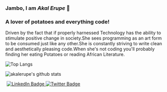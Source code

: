 ### Jambo, I am ***Akal Erupe*** 👋
### A lover of potatoes and everything code!
Driven by the fact that if properly harnessed Technology has the ability
    to stimulate positive change in society.She sees programming as an art form to be consumed  just like any other.She is constantly
     striving to write clean and aesthetically pleasing code.When she's not coding you'll 
     probably finding her eating Potatoes or reading African Literature. 

![Top Langs](https://github-readme-stats.vercel.app/api/top-langs/?username=akalerupe&layout=compact&theme=dark&hide_border=true)

![akalerupe's github stats](https://github-readme-stats.vercel.app/api?username=akalerupe&show_icons=true&hide_border=true&theme=dark)

 <div id="badges" >
  <img src="https://komarev.com/ghpvc/?akalerupe&style=flat-square&color=blue" alt=""/>
  <a href="https://www.linkedin.com/in/akal-erupe-1b71a4210/">
    <img src="https://img.shields.io/badge/LinkedIn-blue?style=for-the-badge&logo=linkedin&logoColor=white" alt="LinkedIn Badge"/>
  </a>
  <a href="https://twitter.com/AkalErupe">
    <img src="https://img.shields.io/badge/Twitter-blue?style=for-the-badge&logo=twitter&logoColor=white" alt="Twitter Badge"/>
  </a>
</div>

